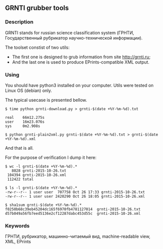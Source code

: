 ## GRNTI grubber tools

### Description 
GRNTI stands for russian science classification system (ГРНТИ, Государственный рубрикатор научно-технической информации).

The toolset constist of two utils:

* The first one is designed to grub information from site http://grnti.ru;
* And the last one is used to produce EPrints-compatible XML output.


### Using

You should have python3 installed on your computer. Utils were tested on Linux OS (debian) only.

The typical usecase is presented bellow.
```
$ time python grnti-download.py > grnti-$(date +%Y-%m-%d).txt

real    66m12.275s
user    16m23.076s
sys     0m2.908s

$ python grnti-plain2xml.py grnti-$(date +%Y-%m-%d).txt > grnti-$(date +%Y-%m-%d).xml 
```
And that is all.


For the purpose of verification I dump it here:
```
$ wc -l grnti-$(date +%Y-%m-%d).*
   8028 grnti-2015-10-26.txt
 104394 grnti-2015-10-26.xml
 112422 total

$ ls -l grnti-$(date +%Y-%m-%d).*
-rw-r--r-- 1 user user  707758 Oct 26 17:33 grnti-2015-10-26.txt
-rw-r--r-- 1 user user 2420290 Oct 26 18:05 grnti-2015-10-26.xml

$ sha1sum grnti-$(date +%Y-%m-%d).*
f0250b68c39eb45204dc165f6970fb4781127014  grnti-2015-10-26.txt
d57b049a56fb7eed5136e2cf12287dabc453d55c  grnti-2015-10-26.xml
```

### Keywords
ГРНТИ, рубрикатор, машинно-читаемый вид, machine-readable view,  XML, EPrints



